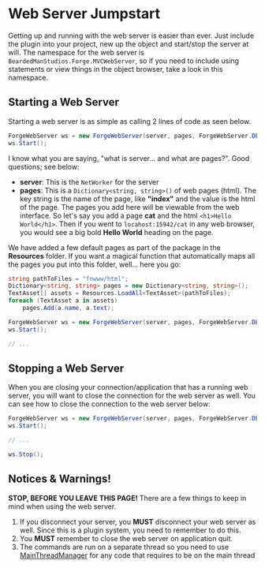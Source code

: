 # Web Server Jumpstart
Getting up and running with the web server is easier than ever. Just include the plugin into your project, new up the object and start/stop the server at will. The namespace for the web server is `BeardedManStudios.Forge.MVCWebServer`, so if you need to include using statements or view things in the object browser, take a look in this namespace.

## Starting a Web Server
Starting a web server is as simple as calling 2 lines of code as seen below.

```csharp
ForgeWebServer ws = new ForgeWebServer(server, pages, ForgeWebServer.DEFAULT_PORT);
ws.Start();
```

I know what you are saying, "what is server... and what are pages?". Good questions; see below:
- **server**: This is the `NetWorker` for the server
- **pages**: This is a `Dictionary<string, string>()` of web pages (html). The key string is the name of the page, like **"index"** and the value is the html of the page. The pages you add here will be viewable from the web interface. So let's say you add a page **cat** and the html `<h1>Hello World</h1>`. Then if you went to `locahost:15942/cat` in any web browser, you would see a big bold **Hello World** heading on the page.

We have added a few default pages as part of the package in the **Resources** folder. If you want a magical function that automatically maps all the pages you put into this folder, well... here you go:

```csharp
string pathToFiles = "fnwww/html";
Dictionary<string, string> pages = new Dictionary<string, string>();
TextAsset[] assets = Resources.LoadAll<TextAsset>(pathToFiles);
foreach (TextAsset a in assets)
    pages.Add(a.name, a.text);

ForgeWebServer ws = new ForgeWebServer(server, pages, ForgeWebServer.DEFAULT_PORT);
ws.Start();

// ...
```

## Stopping a Web Server
When you are closing your connection/application that has a running web server, you will want to close the connection for the web server as well. You can see how to close the connection to the web server below:

```csharp
ForgeWebServer ws = new ForgeWebServer(server, pages, ForgeWebServer.DEFAULT_PORT);
ws.Start();

// ...

ws.Stop();
```

## Notices & Warnings!
**STOP, BEFORE YOU LEAVE THIS PAGE!** There are a few things to keep in mind when using the web server.
1. If you disconnect your server, you **MUST** disconnect your web server as well. Since this is a plugin system, you need to remember to do this.
2. You **MUST** remember to close the web server on application quit.
3. The commands are run on a separate thread so you need to use [MainThreadManager](running-unity-specific-code-on-the-main-thread.md) for any code that requires to be on the main thread